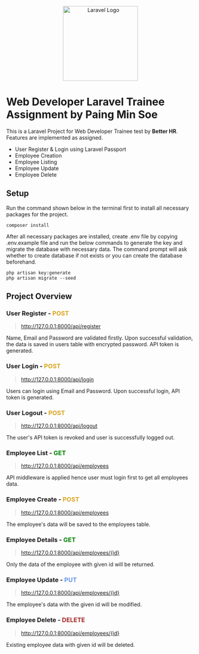 <p align="center"><a href="https://betterhr.com" target="_blank"><img src="https://betterhr.io/wp-content/uploads/better-hr-dark-logo.svg" width="200" alt="Laravel Logo"></a></p>

# **Web Developer Laravel Trainee Assignment by Paing Min Soe**

This is a Laravel Project for Web Developer Trainee test by **Better HR**. Features are implemented as assigned.

-   User Register & Login using Laravel Passport
-   Employee Creation
-   Employee Listing
-   Employee Update
-   Employee Delete

## Setup
Run the command shown below in the terminal first to install all necessary packages for the project. 
```
composer install
```

After all necessary packages are installed, create .env file by copying .env.example file and run the below commands to generate the key and migrate the database with necessary data.
The command prompt will ask whether to create database if not exists or you can create the database beforehand. 
```
php artisan key:generate
php artisan migrate --seed
```

## Project Overview

### **User Register - <span style="color: goldenrod;">POST</span>**

> http://127.0.0.1:8000/api/register

Name, Email and Password are validated firstly. Upon successful validation, the data is saved in users table with encrypted password. API token is generated.

### **User Login - <span style="color: goldenrod;">POST</span>**

> http://127.0.0.1:8000/api/login

Users can login using Email and Password. Upon successful login, API token is generated.

### **User Logout - <span style="color: goldenrod;">POST</span>**

> http://127.0.0.1:8000/api/logout

The user's API token is revoked and user is successfully logged out.

### **Employee List - <span style="color: green;">GET</span>**

> http://127.0.0.1:8000/api/employees

API middleware is applied hence user must login first to get all employees data.

### **Employee Create - <span style="color: goldenrod;">POST</span>**

> http://127.0.0.1:8000/api/employees

The employee's data will be saved to the employees table.

### **Employee Details - <span style="color: green;">GET</span>**

> http://127.0.0.1:8000/api/employees/{id}

Only the data of the employee with given id will be returned.

### **Employee Update - <span style="color: cornflowerblue;">PUT</span>**

> http://127.0.0.1:8000/api/employees/{id}

The employee's data with the given id will be modified.

### **Employee Delete - <span style="color: brown;">DELETE</span>**

> http://127.0.0.1:8000/api/employees/{id}

Existing employee data with given id will be deleted.

